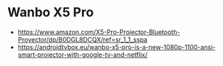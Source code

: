# Wanbo X5 Pro

* https://www.amazon.com/X5-Pro-Projector-Bluetooth-Proyector/dp/B0DGL8DCQX/ref=sr_1_1_sspa
* https://androidtvbox.eu/wanbo-x5-pro-is-a-new-1080p-1100-ansi-smart-projector-with-google-tv-and-netflix/
